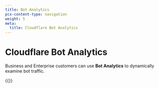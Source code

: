 ```yaml
---
title: Bot Analytics
pcx-content-type: navigation
weight: 5
meta:
  title: Cloudflare Bot Analytics
---
```


# Cloudflare Bot Analytics

Business and Enterprise customers can use **Bot Analytics** to dynamically examine bot traffic.

{{<directory-listing>}}
